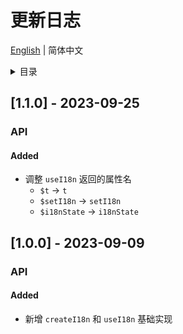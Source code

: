 
# 更新日志


[English](https://github.com/i18n-pro/vue/blob/v1.1.0/docs/dist/CHANGELOG.md) | 简体中文


<details >
  <summary>目录</summary>

  &emsp;&emsp;[[1.1.0] - 2023-09-25](#110---2023-09-25)<br/>
  &emsp;&emsp;&emsp;&emsp;[API](#110-api)<br/>
  &emsp;&emsp;&emsp;&emsp;&emsp;&emsp;[Added](#110-api-added)<br/>
  &emsp;&emsp;[[1.0.0] - 2023-09-09](#100---2023-09-09)<br/>
  &emsp;&emsp;&emsp;&emsp;[API](#100-api)<br/>
  &emsp;&emsp;&emsp;&emsp;&emsp;&emsp;[Added](#100-api-added)<br/>

</details>

## [1.1.0] - 2023-09-25

<h3 id="110-api">API</h3>

<h4 id="110-api-added">Added</h4>

* 调整 `useI18n` 返回的属性名
   *  `$t` -> `t` 
   *  `$setI18n` -> `setI18n` 
   *  `$i18nState` -> `i18nState` 


## [1.0.0] - 2023-09-09

<h3 id="100-api">API</h3>

<h4 id="100-api-added">Added</h4>

* 新增 `createI18n` 和 `useI18n` 基础实现

